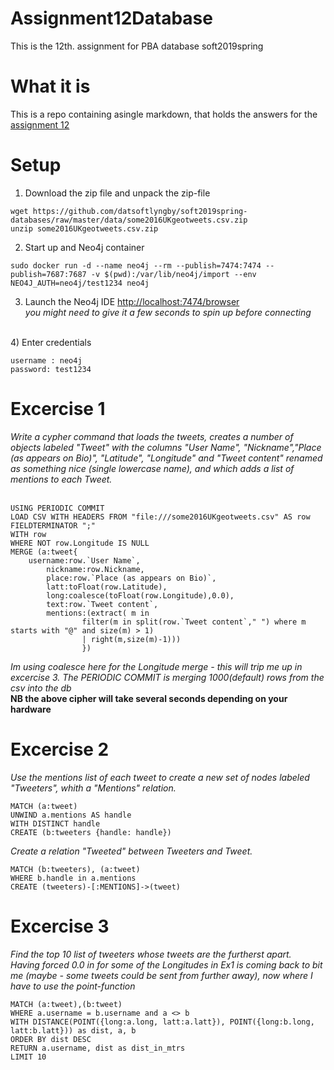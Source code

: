 # Assignment12Database
This is the 12th. assignment for PBA database soft2019spring

# What it is 
This is a repo containing asingle markdown, that holds the answers for the [assignment 12](https://github.com/datsoftlyngby/soft2019spring-databases/blob/master/assignments/assignment12.md) <br>

# Setup
1) Download the zip file and unpack the zip-file
```
wget https://github.com/datsoftlyngby/soft2019spring-databases/raw/master/data/some2016UKgeotweets.csv.zip
unzip some2016UKgeotweets.csv.zip
```
2) Start up and Neo4j container
```
sudo docker run -d --name neo4j --rm --publish=7474:7474 --publish=7687:7687 -v $(pwd):/var/lib/neo4j/import --env NEO4J_AUTH=neo4j/test1234 neo4j
```
3) Launch the Neo4j IDE [http://localhost:7474/browser](http://localhost:7474/browser) <br>
*you might need to give it a few seconds to spin up before connecting*<br>
<br>
4) Enter credentials<br>

```
username : neo4j
password: test1234
```

# Excercise 1

*Write a cypher command that loads the tweets, creates a number of objects labeled "Tweet" with the columns "User Name", "Nickname","Place (as appears on Bio)", "Latitude", "Longitude" and "Tweet content" renamed as something nice (single lowercase name), and which adds a list of mentions to each Tweet.* <br>
<br>
```
USING PERIODIC COMMIT
LOAD CSV WITH HEADERS FROM "file:///some2016UKgeotweets.csv" AS row  FIELDTERMINATOR ";"
WITH row
WHERE NOT row.Longitude IS NULL
MERGE (a:tweet{
	username:row.`User Name`,
    	nickname:row.Nickname,
    	place:row.`Place (as appears on Bio)`,
    	latt:toFloat(row.Latitude),
    	long:coalesce(toFloat(row.Longitude),0.0),
    	text:row.`Tweet content`,
    	mentions:(extract( m in 
                filter(m in split(row.`Tweet content`," ") where m starts with "@" and size(m) > 1) 
                | right(m,size(m)-1)))
                })
```
*Im using coalesce here for the Longitude merge - this will trip me up in excercise 3. The PERIODIC COMMIT is  merging 1000(default) rows from the csv into the db*<br>
<b>NB the above cipher will take several seconds depending on your hardware</b><br>

# Excercise 2

*Use the mentions list of each tweet to create a new set of nodes labeled "Tweeters", whith a "Mentions" relation.*
```
MATCH (a:tweet) 
UNWIND a.mentions AS handle
WITH DISTINCT handle
CREATE (b:tweeters {handle: handle})
```

*Create a relation "Tweeted" between Tweeters and Tweet.*
```
MATCH (b:tweeters), (a:tweet)
WHERE b.handle in a.mentions 
CREATE (tweeters)-[:MENTIONS]->(tweet)
```

# Excercise 3
*Find the top 10 list of tweeters whose tweets are the furtherst apart.*<br>
*Having forced 0.0 in for some of the Longitudes in Ex1 is coming back to bit me (maybe - some tweets could be sent from further away), now where I have to use the point-function*
```
MATCH (a:tweet),(b:tweet)
WHERE a.username = b.username and a <> b
WITH DISTANCE(POINT({long:a.long, latt:a.latt}), POINT({long:b.long, latt:b.latt})) as dist, a, b
ORDER BY dist DESC
RETURN a.username, dist as dist_in_mtrs
LIMIT 10
```
